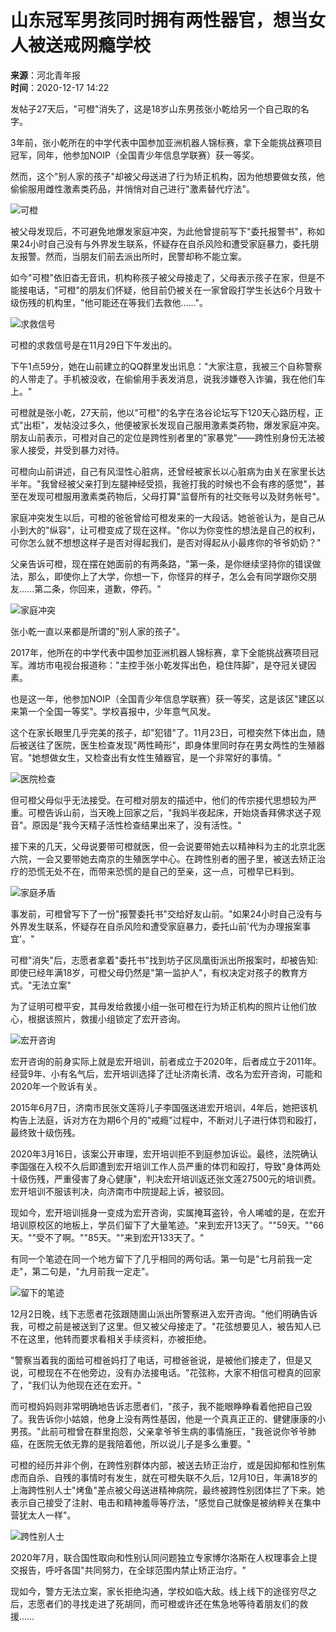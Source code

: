 # 山东冠军男孩同时拥有两性器官，想当女人被送戒网瘾学校

**来源**：河北青年报  
**时间**：2020-12-17 14:22

发帖子27天后，"可橙"消失了，这是18岁山东男孩张小乾给另一个自己取的名字。

3年前，张小乾所在的中学代表中国参加亚洲机器人锦标赛，拿下全能挑战赛项目冠军，同年，他参加NOIP（全国青少年信息学联赛）获一等奖。

然而，这个"别人家的孩子"却被父母送进了行为矫正机构，因为他想要做女孩，他偷偷服用雌性激素类药品，并悄悄对自己进行"激素替代疗法"。

![可橙](https://pics2.baidu.com/feed/9d82d158ccbf6c81aa4b4178d481713232fa406c.jpeg@f_auto?token=911ab73a3f79c2c93915c9476bfb1efa&s=E6723EC712D80FDC1D59E507030000C5)

被父母发现后，不可避免地爆发家庭冲突，为此他曾提前写下"委托报警书"，称如果24小时自己没有与外界发生联系，怀疑存在自杀风险和遭受家庭暴力，委托朋友报警。然而，当朋友们前去派出所时，民警却称不能立案。

如今"可橙"依旧杳无音讯，机构称孩子被父母接走了，父母表示孩子在家，但是不能接电话，"可橙"的朋友们怀疑，他目前仍被关在一家曾殴打学生长达6个月致十级伤残的机构里，"他可能还在等我们去救他……"。

![求救信号](https://pics4.baidu.com/feed/279759ee3d6d55fbcac7d7ac049d8f4d21a4dd7a.jpeg@f_auto?token=ed8e69a0900264e12d0b067426acfc90&s=6592EC32054A49491E5C20DB000080B3)

可橙的求救信号是在11月29日下午发出的。

下午1点59分，她在山前建立的QQ群里发出讯息："大家注意，我被三个自称警察的人带走了。手机被没收，在偷偷用手表发消息，说我涉嫌卷入诈骗，我在他们车上。"

可橙就是张小乾，27天前，他以"可橙"的名字在洛谷论坛写下120天心路历程，正式"出柜"，发帖没过多久，他便被家长发现自己服用激素类药物，爆发家庭冲突。朋友山前表示，可橙对自己的定位是跨性别者里的"家暴党"——跨性别身份无法被家人接受，并受到暴力对待。

可橙向山前讲述，自己有风湿性心脏病，还曾经被家长以心脏病为由关在家里长达半年。"我曾经被父亲打到左腿神经受损，我爸打我的时候也不会有疼的感觉"，甚至在发现可橙服用激素类药物后，父母打算"监督所有的社交账号以及财务帐号"。

家庭冲突发生以后，可橙的爸爸曾给可橙发来的一大段话。她爸爸认为，是自己从小到大的"纵容"，让可橙变成了现在这样。"你以为你变性的想法是自己的权利，可你怎么就不想想这样子是否对得起我们，是否对得起从小最疼你的爷爷奶奶？"

父亲告诉可橙，现在摆在她面前的有两条路，"第一条，是你继续坚持你的错误做法，那么，即使你上了大学，你想一下，你怪异的样子，怎么会有同学跟你交朋友……第二条，你回来，道歉，停药。"

![家庭冲突](https://pics3.baidu.com/feed/a044ad345982b2b7376a6d1356120be874099bb3.jpeg@f_auto?token=99925cce13f982159c4b840ef5c33e1f&s=1EAA7423C1EEC4EB4E7500DE0100C0B1)

张小乾一直以来都是所谓的"别人家的孩子"。

2017年，他所在的中学代表中国参加亚洲机器人锦标赛，拿下全能挑战赛项目冠军。潍坊市电视台报道称："主控手张小乾发挥出色，稳住阵脚"，是夺冠关键因素。

也是这一年，他参加NOIP（全国青少年信息学联赛）获一等奖，这是该区"建区以来第一个全国一等奖"。学校喜报中，少年意气风发。

这个在家长眼里几乎完美的孩子，却"犯错"了。11月23日，可橙突然下体出血，随后被送往了医院，医生检查发现"两性畸形"，即身体里同时存在男女两性的生殖器官。"她想做女生，又检查出有女性生殖器官，是一个非常好的事情。"

![医院检查](https://pics5.baidu.com/feed/8cb1cb1349540923391ac323fae7110eb2de4947.jpeg@f_auto?token=91b2dedb23e7d2018c7dc5aa06b52bb5&s=03105B221685BAAE5A6D10CF0000D0E0)

但可橙父母似乎无法接受。在可橙对朋友的描述中，他们的传宗接代思想较为严重。可橙告诉山前，当天晚上回家之后，"我妈半夜起床，开始烧香拜佛求送子观音"。原因是"我今天精子活性检查结果出来了，没有活性。"

接下来的几天，父母说要带可橙就医，但一会说要带她去以精神科为主的北京北医六院，一会又要带她去南京的生殖医学中心。在跨性别者的圈子里，被送去矫正治疗的恐慌无处不在，而带来恐慌的是自己的至亲，这一点，可橙早已料到。

![家庭矛盾](https://pics7.baidu.com/feed/267f9e2f07082838556a4e65d02669064d08f1a7.jpeg@f_auto?token=e595486cdd01223cbf654cd9fd79bb89&s=049868325B5A74C89E7F5EDC010080B4)

事发前，可橙曾写下了一份"报警委托书"交给好友山前。"如果24小时自己没有与外界发生联系，怀疑存在自杀风险和遭受家庭暴力，委托山前'代为办理报案事宜'。"

可橙"消失"后，志愿者拿着"委托书"找到坊子区凤凰街派出所报案时，却被告知:即使已经年满18岁，可橙父母仍然是"第一监护人"，有权决定对孩子的教育方式。"无法立案"

为了证明可橙平安，其母发给救援小组一张可橙在行为矫正机构的照片让他们放心，根据该照片，救援小组锁定了宏开咨询。

![宏开咨询](https://pics5.baidu.com/feed/838ba61ea8d3fd1f5c13fa9759f1e51894ca5f4f.jpeg@f_auto?token=87a74c2c923c6bde28751e82d1ac8ace&s=BF3850858472058E430578000300E0D1)

宏开咨询的前身实际上就是宏开培训，前者成立于2020年，后者成立于2011年。经营9年、小有名气后，宏开培训选择了迁址济南长清、改名为宏开咨询，可能和2020年一个败诉有关。

2015年6月7日，济南市民张文莲将儿子李国强送进宏开培训，4年后，她把该机构告上法庭，诉对方在为期6个月的"戒瘾"过程中，不断对儿子进行体罚和殴打，最终致十级伤残。

2020年3月16日，该案公开审理，宏开培训拒不到庭参加诉讼。最终，法院确认李国强在入校不久后即遭到宏开培训工作人员严重的体罚和殴打，导致"身体两处十级伤残，严重侵害了身心健康"，判决宏开培训返还张文莲27500元的培训费。宏开培训不服该判决，向济南市中院提起上诉，被驳回。

现如今，宏开培训摇身一变成为宏开咨询，实属掩耳盗铃，令人唏嘘的是，在宏开培训原校区的地板上，学员们留下了大量笔迹。"来到宏开13天了。""59天。""66天。""受不了啊。""85天。""来到宏开133天了。"

有同一个笔迹在同一个地方留下了几乎相同的两句话。第一句是"七月前我一定走"，第二句是，"九月前我一定走"。

![留下的笔迹](https://pics0.baidu.com/feed/f31fbe096b63f624df7a6762effb2bff1b4ca3f7.jpeg@f_auto?token=d688d0096c663a585fc017b85240c14f&s=79121ED1085A03C848A46D1F0300E0C0)

12月2日晚，线下志愿者花弦跟随崮山派出所警察进入宏开咨询。"他们明确告诉我，可橙之前是被送到了这里。但又被父母接走了。"花弦想要见人，被告知人已不在这里，他转而要求看相关手续资料，亦被拒绝。

"警察当着我的面给可橙爸妈打了电话，可橙爸爸说，是被他们接走了，但是又说，可橙现在不在他旁边，没有办法接电话。"花弦称，大家不相信可橙真的回家了，"我们认为他现在还在宏开。"

而可橙妈妈则非常明确地告诉志愿者们，"孩子，我不能眼睁睁看着他把自己毁了。我告诉你小姑娘，他身上没有两性基因，他是一个真真正正的、健健康康的小男孩。"此前可橙曾在群里抱怨，父亲拿爷爷生病的事情施压，"我爸说你爷爷肺癌，在医院无依无靠的是我陪着他，所以说儿子是多么重要。"

可橙的经历并非个例，在跨性别群体内部，被送去矫正治疗，或是因抑郁和性别焦虑而自杀、自残的事情时有发生，就在可橙失联不久后，12月10日，年满18岁的上海跨性别人士"烤鱼"差点被父母送进精神病院，最终被跨性别团体拦了下来。她表示自己接受了注射、电击和精神羞辱等疗法，"感觉自己就像是被纳粹关在集中营犹太人一样"。

![跨性别人士](https://pics2.baidu.com/feed/279759ee3d6d55fb915ba8d70a9d8f4d22a4dded.jpeg@f_auto?token=c6bf63ed882fdde911333f493d378b4b&s=551041313E2D530D6CA874D60100C0E0)

2020年7月，联合国性取向和性别认同问题独立专家博尔洛斯在人权理事会上提交报告，呼吁各国"共同努力，在全球范围内禁止矫正治疗。"

现如今，警方无法立案，家长拒绝沟通，学校如临大敌。线上线下的途径穷尽之后，志愿者们的寻找走进了死胡同，而可橙或许还在焦急地等待着朋友们的救援……
<!-- tcd_original_link https://baijiahao.baidu.com/s?id=1686305404535079485&wfr=spider&for=pc -->
